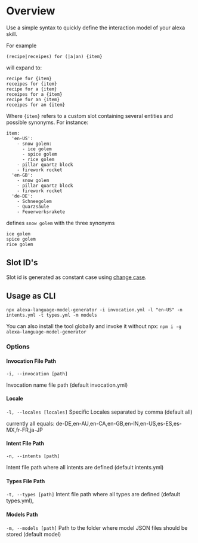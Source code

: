 # Overview

Use a simple syntax to quickly define the interaction model of your alexa skill.

For example

`(recipe|receipes) for (|a|an) {item}`

will expand to:

```
recipe for {item}
receipes for {item}
recipe for a {item}
receipes for a {item}
recipe for an {item}
receipes for an {item}
```

Where `{item}` refers to a custom slot containing several entities and possible synonyms. For instance:

```
item:
  'en-US':
    - snow golem:
      - ice golem
      - spice golem
      - rice golem
    - pillar quartz block
    - firework rocket
  'en-GB':
    - snow golem
    - pillar quartz block
    - firework rocket
  'de-DE':
    - Schneegolem
    - Quarzsäule
    - Feuerwerksrakete
```

defines `snow golem` with the three synonyms

```
ice golem
spice golem
rice golem
```

## Slot ID's

Slot id is generated as constant case using [change case](https://www.npmjs.com/package/change-case#constantcase).

## Usage as CLI

`npx alexa-language-model-generator -i invocation.yml -l "en-US" -n intents.yml -t types.yml -m models`

You can also install the tool globally and invoke it without npx:
`npm i -g alexa-language-model-generator`

### Options

#### Invocation File Path

`-i, --invocation [path]`

Invocation name file path (default invocation.yml)

#### Locale

`-l, --locales [locales]`
Specific Locales separated by comma (default all)

currently all equals: de-DE,en-AU,en-CA,en-GB,en-IN,en-US,es-ES,es-MX,fr-FR,ja-JP

#### Intent File Path

`-n, --intents [path]`

Intent file path where all intents are defined (default intents.yml)

#### Types File Path

`-t, --types [path]`
Intent file path where all types are defined (default types.yml),

#### Models Path

`-m, --models [path]`
Path to the folder where model JSON files should be stored (default model)
